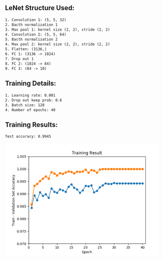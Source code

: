 ## LeNet Structure Used:
    
    1. Convolution 1: (5, 5, 32)
    2. Bacth normalization 1
    3. Max pool 1: kernel size (2, 2), stride (2, 2)
    4. Convolution 2: (5, 5, 64)
    5. Bacth normalization 2
    4. Max pool 2: kernel size (2, 2), stride (2, 2)
    5. Flatten: (3136,)
    6. FC 1: (3136 -> 1024)
    7. Drop out 1
    8. FC 2: (1024 -> 84)
    9. FC 3: (84 -> 10)

## Training Details:
    
    1. Learning rate: 0.001
    2. Drop out keep prob: 0.6
    3. Batch size: 128
    4. Number of epochs: 40

## Training Results:
    
    Test accuracy: 0.9945
    
![Alt text](training.png)
